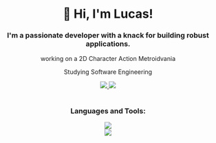<h1 align="center">👋 Hi, I'm Lucas!</h1>

<h3 align="center">I'm a passionate developer with a knack for building robust applications.</h3>

<div align="center">

 working on a 2D Character Action Metroidvania

 Studying Software Engineering
 
</div>

<div align="center"> 
  <a href="mailto:lucasmalino@outlook.com">
    <img src="https://img.shields.io/badge/Gmail-333333?style=for-the-badge&logo=gmail&logoColor=red" />
  </a>
  <a href="https://www.linkedin.com/in/lucas-brazau-malinowski-073988207/" target="_blank">
    <img src="https://img.shields.io/badge/LinkedIn-0077B5?style=for-the-badge&logo=linkedin&logoColor=white" target="_blank" />
  </a>
</div>

<h1></h1>

<div align="center">
  <h3>Languages and Tools:</h3>
  <img src="https://skillicons.dev/icons?i=ruby,postgres,docker,nodejs,python" /><br>
  <img src="https://skillicons.dev/icons?i=html,css,javascript,bootstrap,tailwind,rails" />
  <br/>
</div>
